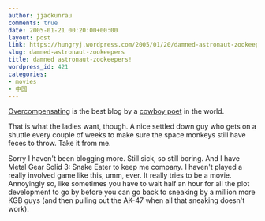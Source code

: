 ```yaml
---
author: jjackunrau
comments: true
date: 2005-01-21 00:20:00+00:00
layout: post
link: https://hungryj.wordpress.com/2005/01/20/damned-astronaut-zookeepers/
slug: damned-astronaut-zookeepers
title: damned astronaut-zookeepers!
wordpress_id: 421
categories:
- movies
- 中国
---
```


[ Overcompensating](http://wigu.com/overcompensating) is the best blog by a [cowboy poet](http://wigu.com/overcompensating/2005/01/imagine-pasta-bilities.html) in the world.
  

  
That is what the ladies want, though.  A nice settled down guy who gets on a shuttle every couple of weeks to make sure the space monkeys still have feces to throw.  Take it from me.
  

  
Sorry I haven't been blogging more.  Still sick, so still boring.  And I have Metal Gear Solid 3: Snake Eater to keep me company.  I haven't played a really involved game like this, umm, ever.  It really tries to be a movie.  Annoyingly so, like sometimes you have to wait half an hour for all the plot development to go by before you can go back to sneaking by a million more KGB guys (and then pulling out the AK-47 when all that sneaking doesn't work).

